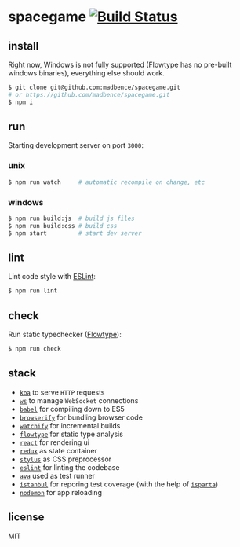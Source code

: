 # spacegame [![Build Status](https://travis-ci.org/madbence/spacegame.svg)](https://travis-ci.org/madbence/spacegame)

## install

Right now, Windows is not fully supported (Flowtype has no pre-built windows binaries), everything else should work.

```sh
$ git clone git@github.com:madbence/spacegame.git
# or https://github.com/madbence/spacegame.git
$ npm i
```

## run

Starting development server on port `3000`:

### unix

```sh
$ npm run watch     # automatic recompile on change, etc
```

### windows

```sh
$ npm run build:js  # build js files
$ npm run build:css # build css
$ npm start         # start dev server
```
## lint

Lint code style with [ESLint](http://eslint.org):

```sh
$ npm run lint
```

## check

Run static typechecker ([Flowtype](http://flowtype.org)):

```sh
$ npm run check
```

## stack

- [`koa`](http://koajs.com/) to serve `HTTP` requests
- [`ws`](https://www.npmjs.com/package/ws) to manage `WebSocket` connections
- [`babel`](http://babeljs.io/) for compiling down to ES5
- [`browserify`](http://browserify.org/) for bundling browser code
- [`watchify`](https://www.npmjs.com/package/watchify) for incremental builds
- [`flowtype`](http://flowtype.org) for static type analysis
- [`react`](https://facebook.github.io/react/) for rendering ui
- [`redux`](http://rackt.github.io/redux/) as state container
- [`stylus`](https://learnboost.github.io/stylus/) as CSS preprocessor
- [`eslint`](http://eslint.org) for linting the codebase
- [`ava`](https://npmjs.com/ava) used as test runner
- [`istanbul`](https://gotwarlost.github.io/istanbul/) for reporing test coverage (with the help of [`isparta`](https://github.com/douglasduteil/isparta))
- [`nodemon`](http://nodemon.io/) for app reloading

## license

MIT
